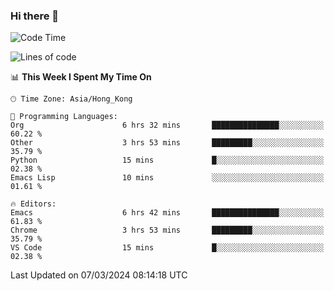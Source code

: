 ### Hi there 👋

<!--
**nicehiro/nicehiro** is a ✨ _special_ ✨ repository because its `README.md` (this file) appears on your GitHub profile.

Here are some ideas to get you started:

- 🔭 I’m currently working on ...
- 🌱 I’m currently learning ...
- 👯 I’m looking to collaborate on ...
- 🤔 I’m looking for help with ...
- 💬 Ask me about ...
- 📫 How to reach me: ...
- 😄 Pronouns: ...
- ⚡ Fun fact: ...
-->

<!--START_SECTION:waka-->
![Code Time](http://img.shields.io/badge/Code%20Time-277%20hrs%202%20mins-blue)

![Lines of code](https://img.shields.io/badge/From%20Hello%20World%20I%27ve%20Written-2.6%20million%20lines%20of%20code-blue)

📊 **This Week I Spent My Time On** 

```text
🕑︎ Time Zone: Asia/Hong_Kong

💬 Programming Languages: 
Org                      6 hrs 32 mins       ███████████████░░░░░░░░░░   60.22 % 
Other                    3 hrs 53 mins       █████████░░░░░░░░░░░░░░░░   35.79 % 
Python                   15 mins             █░░░░░░░░░░░░░░░░░░░░░░░░   02.38 % 
Emacs Lisp               10 mins             ░░░░░░░░░░░░░░░░░░░░░░░░░   01.61 % 

🔥 Editors: 
Emacs                    6 hrs 42 mins       ███████████████░░░░░░░░░░   61.83 % 
Chrome                   3 hrs 53 mins       █████████░░░░░░░░░░░░░░░░   35.79 % 
VS Code                  15 mins             █░░░░░░░░░░░░░░░░░░░░░░░░   02.38 % 
```


 Last Updated on 07/03/2024 08:14:18 UTC
<!--END_SECTION:waka-->
